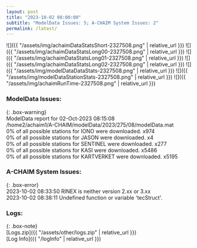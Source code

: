 ```yaml
---
layout: post
title: "2023-10-02 08:00:00"
subtitle: "ModelData Issues: 5; A-CHAIM System Issues: 2"
permalink: /latest/
---
```


![]({{ "/assets/img/achaimDataStatsShort-2327508.png" | relative_url }})
![]({{ "/assets/img/achaimDataStatsLong00-2327508.png" | relative_url }})
![]({{ "/assets/img/achaimDataStatsLong01-2327508.png" | relative_url }})
![]({{ "/assets/img/achaimDataStatsLong02-2327508.png" | relative_url }})
![]({{ "/assets/img/modelDataDataStats-2327508.png" | relative_url }})
![]({{ "/assets/img/modelDataStationStats-2327508.png" | relative_url }})
![]({{ "/assets/img/achaimRunTime-2327508.png" | relative_url }})


### ModelData Issues:  
  
{: .box-warning}  
 ModelData report for 02-Oct-2023 08:15:08   
 /home2/achaim1/A-CHAIM/modelData/2023/275/08/modelData.mat   
 0% of all possible stations for IONO were downloaded. x974   
 0% of all possible stations for JASON were downloaded. x4   
 0% of all possible stations for SENTINEL were downloaded. x277   
 0% of all possible stations for KASI were downloaded. x5486   
 0% of all possible stations for KARTVERKET were downloaded. x5195   
  
### A-CHAIM System Issues:  
  
{: .box-error}  
2023-10-02 08:33:50 RINEX is neither version 2.xx or 3.xx  
2023-10-02 08:38:11 Undefined function or variable 'tecStruct'.  

### Logs:  
  
{: .box-note}  
[Logs.zip]({{ "/assets/other/logs.zip" | relative_url }})  
[Log Info]({{ "/logInfo" | relative_url }})  
